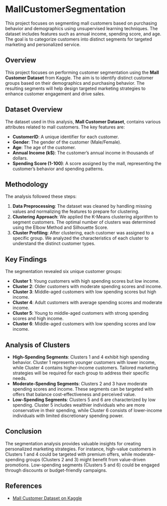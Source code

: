 # MallCustomerSegmentation
This project focuses on segmenting mall customers based on purchasing behavior and demographics using unsupervised learning techniques. The dataset includes features such as annual income, spending score, and age. The goal is to categorize customers into distinct segments for targeted marketing and personalized service. 

## Overview

This project focuses on performing customer segmentation using the **Mall Customer Dataset** from Kaggle. The aim is to identify distinct customer groups based on their demographics and purchasing behavior. The resulting segments will help design targeted marketing strategies to enhance customer engagement and drive sales.

## Dataset Overview

The dataset used in this analysis, **Mall Customer Dataset**, contains various attributes related to mall customers. The key features are:

- **CustomerID**: A unique identifier for each customer.
- **Gender**: The gender of the customer (Male/Female).
- **Age**: The age of the customer.
- **Annual Income (k$)**: The customer’s annual income in thousands of dollars.
- **Spending Score (1-100)**: A score assigned by the mall, representing the customer’s behavior and spending patterns.

## Methodology

The analysis followed these steps:

1. **Data Preprocessing**: The dataset was cleaned by handling missing values and normalizing the features to prepare for clustering.
2. **Clustering Approach**: We applied the K-Means clustering algorithm to segment customers. The optimal number of clusters was determined using the Elbow Method and Silhouette Score.
3. **Cluster Profiling**: After clustering, each customer was assigned to a specific group. We analyzed the characteristics of each cluster to understand the distinct customer types.

## Key Findings

The segmentation revealed six unique customer groups:

- **Cluster 1**: Young customers with high spending scores but low income.
- **Cluster 2**: Older customers with moderate spending scores and income.
- **Cluster 3**: Middle-aged customers with low spending scores but high income.
- **Cluster 4**: Adult customers with average spending scores and moderate income.
- **Cluster 5**: Young to middle-aged customers with strong spending scores and high income.
- **Cluster 6**: Middle-aged customers with low spending scores and low income.

## Analysis of Clusters

- **High-Spending Segments**: Clusters 1 and 4 exhibit high spending behavior. Cluster 1 represents younger customers with lower income, while Cluster 4 contains higher-income customers. Tailored marketing strategies will be required for each group to address their specific needs.
- **Moderate-Spending Segments**: Clusters 2 and 3 have moderate spending scores and income. These segments can be targeted with offers that balance cost-effectiveness and perceived value.
- **Low-Spending Segments**: Clusters 5 and 6 are characterized by low spending. Cluster 5 includes wealthier individuals who are more conservative in their spending, while Cluster 6 consists of lower-income individuals with limited discretionary spending power.

## Conclusion

The segmentation analysis provides valuable insights for creating personalized marketing strategies. For instance, high-value customers in Clusters 1 and 4 could be targeted with premium offers, while moderate-spending groups (Clusters 2 and 3) might benefit from value-driven promotions. Low-spending segments (Clusters 5 and 6) could be engaged through discounts or budget-friendly campaigns.

## References

- [Mall Customer Dataset on Kaggle](https://www.kaggle.com/datasets/shwetabh123/mall-customers?resource=download)
